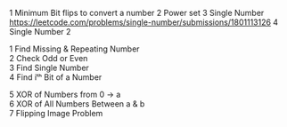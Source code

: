 1 Minimum Bit flips to convert a number
2 Power set
3 Single Number https://leetcode.com/problems/single-number/submissions/1801113126
4 Single Number 2

1 Find Missing & Repeating Number  
2 Check Odd or Even  
3 Find Single Number  
4 Find iᵗʰ Bit of a Number  

5 XOR of Numbers from 0 → a  
6 XOR of All Numbers Between a & b  
7 Flipping Image Problem  